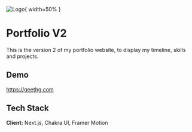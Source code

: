
![Logo](https://geethg.com/CircleGG.png){ width=50% }


# Portfolio V2

This is the version 2 of my portfolio website, to display my timeline, skills and projects.






## Demo
https://geethg.com


## Tech Stack

**Client:** Next.js, Chakra UI, Framer Motion

